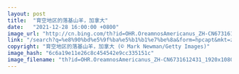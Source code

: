 ```yaml
---
layout: post
title:  "育空地区的落基山羊，加拿大"
date:   "2021-12-28 16:00:00 +0800"
image_url: "http://cn.bing.com/th?id=OHR.OreamnosAmericanus_ZH-CN6731612431_1920x1080.jpg&rf=LaDigue_1920x1080.jpg&pid=hp"
link: "/search?q=%e8%90%bd%e5%9f%ba%e5%b1%b1%e7%be%8a&form=hpcapt&mkt=zh-cn"
copyright: "育空地区的落基山羊，加拿大 (© Mark Newman/Getty Images)"
image_hash: "6c6a19e11e26c8c454542e9cc335151c"
image_filename: "th?id=OHR.OreamnosAmericanus_ZH-CN6731612431_1920x1080.jpg&rf=LaDigue_1920x1080.jpg&pid=hp"
---
```

